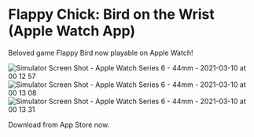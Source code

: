 # Flappy Chick: Bird on the Wrist (Apple Watch App)

Beloved game Flappy Bird now playable on Apple Watch!

![Simulator Screen Shot - Apple Watch Series 6 - 44mm - 2021-03-10 at 00 12 57](https://user-images.githubusercontent.com/21102640/110602558-2d995380-8197-11eb-8d16-30a6641a63a7.png)
![Simulator Screen Shot - Apple Watch Series 6 - 44mm - 2021-03-10 at 00 13 08](https://user-images.githubusercontent.com/21102640/110602559-2eca8080-8197-11eb-8278-8967bc427c04.png)
![Simulator Screen Shot - Apple Watch Series 6 - 44mm - 2021-03-10 at 00 13 31](https://user-images.githubusercontent.com/21102640/110602560-2eca8080-8197-11eb-8373-ea6798a15e21.png)

Download from App Store now.
